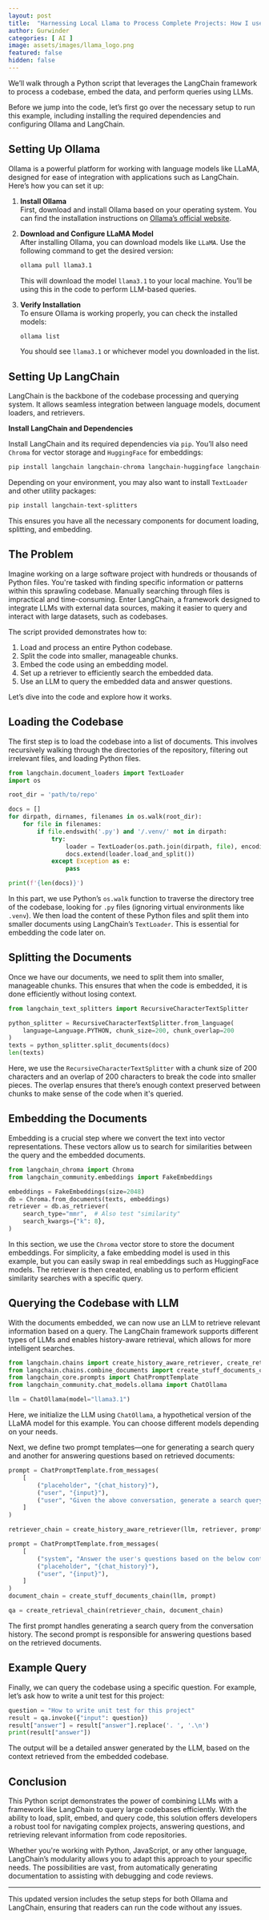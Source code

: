 ```yaml
---
layout: post
title:  "Harnessing Local Llama to Process Complete Projects: How I use AI for code suggestions and refactoring my Projects"
author: Gurwinder
categories: [ AI ]
image: assets/images/llama_logo.png
featured: false
hidden: false
---
```


We’ll walk through a Python script that leverages the LangChain framework to process a codebase, embed the data, and perform queries using LLMs.

Before we jump into the code, let’s first go over the necessary setup to run this example, including installing the required dependencies and configuring Ollama and LangChain.

## **Setting Up Ollama**

Ollama is a powerful platform for working with language models like LLaMA, designed for ease of integration with applications such as LangChain. Here’s how you can set it up:

1. **Install Ollama**  
   First, download and install Ollama based on your operating system. You can find the installation instructions on [Ollama’s official website](https://ollama.com/).

2. **Download and Configure LLaMA Model**  
   After installing Ollama, you can download models like `LLaMA`. Use the following command to get the desired version:

   ```bash
   ollama pull llama3.1
   ```

   This will download the model `llama3.1` to your local machine. You’ll be using this in the code to perform LLM-based queries.

3. **Verify Installation**  
   To ensure Ollama is working properly, you can check the installed models:

   ```bash
   ollama list
   ```

   You should see `llama3.1` or whichever model you downloaded in the list.

## **Setting Up LangChain**

LangChain is the backbone of the codebase processing and querying system. It allows seamless integration between language models, document loaders, and retrievers.

**Install LangChain and Dependencies**

   Install LangChain and its required dependencies via `pip`. You’ll also need `Chroma` for vector storage and `HuggingFace` for embeddings:

   ```bash
   pip install langchain langchain-chroma langchain-huggingface langchain-community
   ```

   Depending on your environment, you may also want to install `TextLoader` and other utility packages:

   ```bash
   pip install langchain-text-splitters
   ```

   This ensures you have all the necessary components for document loading, splitting, and embedding.

## **The Problem**

Imagine working on a large software project with hundreds or thousands of Python files. You're tasked with finding specific information or patterns within this sprawling codebase. Manually searching through files is impractical and time-consuming. Enter LangChain, a framework designed to integrate LLMs with external data sources, making it easier to query and interact with large datasets, such as codebases.

The script provided demonstrates how to:

1. Load and process an entire Python codebase.
2. Split the code into smaller, manageable chunks.
3. Embed the code using an embedding model.
4. Set up a retriever to efficiently search the embedded data.
5. Use an LLM to query the embedded data and answer questions.

Let’s dive into the code and explore how it works.

## **Loading the Codebase**

The first step is to load the codebase into a list of documents. This involves recursively walking through the directories of the repository, filtering out irrelevant files, and loading Python files.

```python
from langchain.document_loaders import TextLoader
import os

root_dir = 'path/to/repo'

docs = []
for dirpath, dirnames, filenames in os.walk(root_dir):
    for file in filenames:
        if file.endswith('.py') and '/.venv/' not in dirpath:
            try:
                loader = TextLoader(os.path.join(dirpath, file), encoding='utf-8')
                docs.extend(loader.load_and_split())
            except Exception as e:
                pass

print(f'{len(docs)}')
```

In this part, we use Python’s `os.walk` function to traverse the directory tree of the codebase, looking for `.py` files (ignoring virtual environments like `.venv`). We then load the content of these Python files and split them into smaller documents using LangChain’s `TextLoader`. This is essential for embedding the code later on.

## **Splitting the Documents**

Once we have our documents, we need to split them into smaller, manageable chunks. This ensures that when the code is embedded, it is done efficiently without losing context.

```python
from langchain_text_splitters import RecursiveCharacterTextSplitter

python_splitter = RecursiveCharacterTextSplitter.from_language(
    language=Language.PYTHON, chunk_size=200, chunk_overlap=200
)
texts = python_splitter.split_documents(docs)
len(texts)
```

Here, we use the `RecursiveCharacterTextSplitter` with a chunk size of 200 characters and an overlap of 200 characters to break the code into smaller pieces. The overlap ensures that there’s enough context preserved between chunks to make sense of the code when it's queried.

## **Embedding the Documents**

Embedding is a crucial step where we convert the text into vector representations. These vectors allow us to search for similarities between the query and the embedded documents.

```python
from langchain_chroma import Chroma
from langchain_community.embeddings import FakeEmbeddings

embeddings = FakeEmbeddings(size=2048)
db = Chroma.from_documents(texts, embeddings)
retriever = db.as_retriever(
    search_type="mmr",  # Also test "similarity"
    search_kwargs={"k": 8},
)
```

In this section, we use the `Chroma` vector store to store the document embeddings. For simplicity, a fake embedding model is used in this example, but you can easily swap in real embeddings such as HuggingFace models. The retriever is then created, enabling us to perform efficient similarity searches with a specific query.

## **Querying the Codebase with LLM**

With the documents embedded, we can now use an LLM to retrieve relevant information based on a query. The LangChain framework supports different types of LLMs and enables history-aware retrieval, which allows for more intelligent searches.

```python
from langchain.chains import create_history_aware_retriever, create_retrieval_chain
from langchain.chains.combine_documents import create_stuff_documents_chain
from langchain_core.prompts import ChatPromptTemplate
from langchain_community.chat_models.ollama import ChatOllama

llm = ChatOllama(model="llama3.1")
```

Here, we initialize the LLM using `ChatOllama`, a hypothetical version of the LLaMA model for this example. You can choose different models depending on your needs.

Next, we define two prompt templates—one for generating a search query and another for answering questions based on retrieved documents:

```python
prompt = ChatPromptTemplate.from_messages(
    [
        ("placeholder", "{chat_history}"),
        ("user", "{input}"),
        ("user", "Given the above conversation, generate a search query to look up to get information relevant to the conversation"),
    ]
)

retriever_chain = create_history_aware_retriever(llm, retriever, prompt)

prompt = ChatPromptTemplate.from_messages(
    [
        ("system", "Answer the user's questions based on the below context:\n\n{context}"),
        ("placeholder", "{chat_history}"),
        ("user", "{input}"),
    ]
)
document_chain = create_stuff_documents_chain(llm, prompt)

qa = create_retrieval_chain(retriever_chain, document_chain)
```

The first prompt handles generating a search query from the conversation history. The second prompt is responsible for answering questions based on the retrieved documents.

## **Example Query**

Finally, we can query the codebase using a specific question. For example, let’s ask how to write a unit test for this project:

```python
question = "How to write unit test for this project" 
result = qa.invoke({"input": question})
result["answer"] = result["answer"].replace('. ', '.\n')
print(result["answer"])
```

The output will be a detailed answer generated by the LLM, based on the context retrieved from the embedded codebase.

## **Conclusion**

This Python script demonstrates the power of combining LLMs with a framework like LangChain to query large codebases efficiently. With the ability to load, split, embed, and query code, this solution offers developers a robust tool for navigating complex projects, answering questions, and retrieving relevant information from code repositories.

Whether you're working with Python, JavaScript, or any other language, LangChain’s modularity allows you to adapt this approach to your specific needs. The possibilities are vast, from automatically generating documentation to assisting with debugging and code reviews.

---

This updated version includes the setup steps for both Ollama and LangChain, ensuring that readers can run the code without any issues.